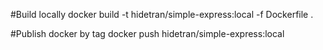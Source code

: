 #Build locally
docker build -t hidetran/simple-express:local -f Dockerfile .

#Publish docker by tag
docker push hidetran/simple-express:local